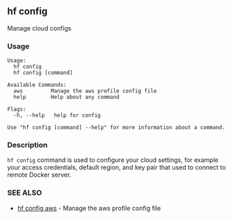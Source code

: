 ## hf config

Manage cloud configs

<!-- usage -->

### Usage

```
Usage:
  hf config
  hf config [command]

Available Commands:
  aws         Manage the aws profile config file
  help        Help about any command

Flags:
  -h, --help   help for config

Use "hf config [command] --help" for more information about a command.

```
<!-- description and examples -->

### Description

`hf config` command is used to configure your cloud settings,
for example your access credentials,
default region, and key pair that used to connect to remote Docker server.



<!-- see also -->

### SEE ALSO

* [hf config aws](hf_config_aws.md)	 - Manage the aws profile config file

